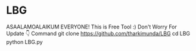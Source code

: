 # LBG
ASAALAMOALAIKUM EVERYONE! This is Free Tool :) Don't Worry For Update 
👇 Command 
git clone https://github.com/tharkimunda/LBG
cd LBG
python LBG.py
